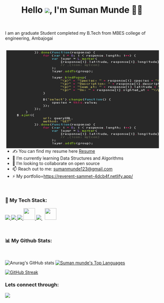 <h1 align="center">Hello  <img src="https://raw.githubusercontent.com/MartinHeinz/MartinHeinz/master/wave.gif" width="30px">, I'm Suman Munde 👩‍💻</h1>
<br>

I am an graduate Student
completed my B.Tech from MBES college of engineering, Ambajogai

<br>

<img align="right" alt="GIF" src="https://github.com/bhumikatewary/bhumikatewary/blob/main/giphy.gif" width="500" height="320" />

- ✍ You can find my resume here [Resume]
- 🌱 I’m currently learning Data Structures and Algorithms
- 👯 I’m looking to collaborate on open source
- 📫 Reach out to me: sumanmunde123@gmail.com
- ⚡ My portfolio=https://reverent-sammet-4dcb4f.netlify.app/

<br>


### 🚀 My Tech Stack:

<p align="left">
    <a href="https://www.w3.org/html/" target="_blank"> <img src="https://img.icons8.com/color/48/000000/html-5.png"/> </a>
    <a href="https://www.w3schools.com/css/" target="_blank"> <img src="https://img.icons8.com/color/48/000000/css3.png"/> </a>
<a>
    <a href="https://developer.mozilla.org/en-US/docs/Web/JavaScript" target="_blank"> <img src="https://img.icons8.com/color/48/000000/javascript.png"/> </a>
  <a>
    <a href="https://www.react.com" target="_blank"> 
        <img style=" width:38px; height:38px" src="https://encrypted-tbn0.gstatic.com/images?q=tbn:ANd9GcTV3Ll00eY0QXj7RYT4SEePvPBhOHRg-L3e0Q&usqp=CAU"/> </a>
    <a>
    <a style="padding-right:8px;" href="https://nodejs.org" target="_blank"> <img src="https://img.icons8.com/color/48/000000/nodejs.png"/> </a>
    <a  href="https://www.mongodb.com" target="_blank"> 
        <img style=" width:38px; height:38px" src="https://encrypted-tbn0.gstatic.com/images?q=tbn:ANd9GcRoWXdwCswoUG2TnImiGElCqrKpHO3DTb26Vw&usqp=CAU"/> </a>
   
</p>


<br>

### 📊 My Github Stats:
<br/>

![Anurag's GitHub stats](https://github-readme-stats.vercel.app/api?username=sumanmunde123&show_icons=true&theme=radical) <a href="https://github.com/SubhamRaoniar28/github-readme-stats"><img alt="Suman munde's Top Languages" src="https://github-readme-stats.vercel.app/api/top-langs/?username=sumanmunde123&langs_count=8&count_private=true&layout=compact&theme=react&hide_border=true&bg_color=0D1117" /></a>

[![GitHub Streak](https://github-readme-streak-stats.herokuapp.com?user=sumanmunde123&theme=radical&hide_border=true&date_format=M%20j%5B%2C%20Y%5D)](https://git.io/streak-stats)
<br>


### Lets connect through:


<a href="https://www.linkedin.com/in/bhumika-tewary-6673681a4/"><img src="https://img.icons8.com/color/48/000000/linkedin.png"/></a>




[resume]: https://drive.google.com/file/d/1t7qXzilCNWrxcmJsR7loPWv2qUAKP5X3/view?usp=sharing
